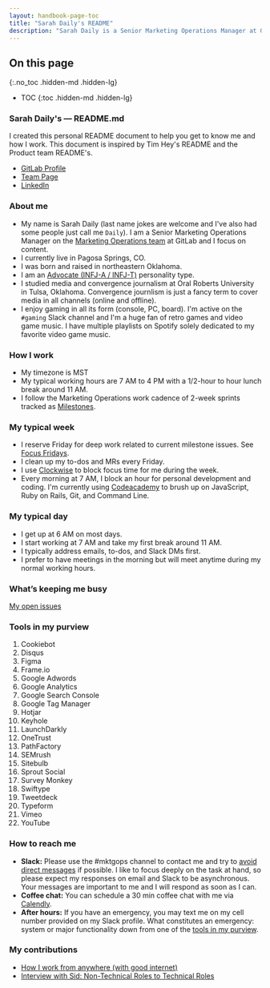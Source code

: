 ```yaml
---
layout: handbook-page-toc
title: "Sarah Daily's README"
description: "Sarah Daily is a Senior Marketing Operations Manager at GitLab."
---
```


## On this page
{:.no_toc .hidden-md .hidden-lg}

- TOC
{:toc .hidden-md .hidden-lg}

### Sarah Daily's — README.md

I created this personal README document to help you get to know me and how I work. This document is inspired by Tim Hey's README and the Product team README's.

- [GitLab Profile](https://gitlab.com/sdaily)
- [Team Page](https://about.gitlab.com/handbook/marketing/marketing-operations/)
- [LinkedIn](https://www.linkedin.com/in/sarahdaily/)

### About me

- My name is Sarah Daily (last name jokes are welcome and I've also had some people just call me `Daily`). I am a Senior Marketing Operations Manager on the [Marketing Operations team](https://about.gitlab.com/handbook/marketing/marketing-operations/) at GitLab and I focus on content.
- I currently live in Pagosa Springs, CO.
- I was born and raised in northeastern Oklahoma.
- I am an [Advocate (INFJ-A / INFJ-T)](https://www.16personalities.com/infj-personality) personality type.
- I studied media and convergence journalism at Oral Roberts University in Tulsa, Oklahoma. Convergence journlism is just a fancy term to cover media in all channels (online and offline).
- I enjoy gaming in all its form (console, PC, board). I'm active on the `#gaming` Slack channel and I'm a huge fan of retro games and video game music. I have multiple playlists on Spotify solely dedicated to my favorite video game music.

### How I work

- My timezone is MST
- My typical working hours are 7 AM to 4 PM with a 1/2-hour to hour lunch break around 11 AM.
- I follow the Marketing Operations work cadence of 2-week sprints tracked as [Milestones](https://about.gitlab.com/handbook/marketing/marketing-operations/#milestones).

### My typical week

- I reserve Friday for deep work related to current milestone issues. See [Focus Fridays](https://about.gitlab.com/handbook/communication/#focus-fridays).
- I clean up my to-dos and MRs every Friday.
- I use [Clockwise](https://about.gitlab.com/handbook/tools-and-tips/other-apps/#clockwise) to block focus time for me during the week.
- Every morning at 7 AM, I block an hour for personal development and coding. I'm currently using [Codeacademy](https://about.gitlab.com/handbook/total-rewards/benefits/general-and-entity-benefits/growth-and-development/#growth-and-development-benefit-eligibility) to brush up on JavaScript, Ruby on Rails, Git, and Command Line.

### My typical day

- I get up at 6 AM on most days.
- I start working at 7 AM and take my first break around 11 AM.
- I typically address emails, to-dos, and Slack DMs first.
- I prefer to have meetings in the morning but will meet anytime during my normal working hours.

### What’s keeping me busy

[My open issues](https://gitlab.com/dashboard/issues?assignee_username=sdaily&state=opened)

### Tools in my purview

1. Cookiebot
1. Disqus
1. Figma
1. Frame.io
1. Google Adwords
1. Google Analytics
1. Google Search Console
1. Google Tag Manager
1. Hotjar
1. Keyhole
1. LaunchDarkly
1. OneTrust
1. PathFactory
1. SEMrush
1. Sitebulb
1. Sprout Social
1. Survey Monkey
1. Swiftype
1. Tweetdeck
1. Typeform
1. Vimeo
1. YouTube

### How to reach me

- **Slack:** Please use the #mktgops channel to contact me and try to [avoid direct messages](https://about.gitlab.com/handbook/communication/#avoid-direct-messages) if possible. I like to focus deeply on the task at hand, so please expect my responses on email and Slack to be asynchronous. Your messages are important to me and I will respond as soon as I can.
- **Coffee chat:** You can schedule a 30 min coffee chat with me via [Calendly](https://calendly.com/sdaily/30min).
- **After hours:** If you have an emergency, you may text me on my cell number provided on my Slack profile. What constitutes an emergency: system or major functionality down from one of the [tools in my purview](#tools-in-my-purview).

### My contributions

- [How I work from anywhere (with good internet)](https://about.gitlab.com/blog/2019/06/25/how-remote-work-at-gitlab-enables-location-independence/)
- [Interview with Sid: Non-Technical Roles to Technical Roles](https://www.youtube.com/watch?v=6_ux_eX4ZYU)
